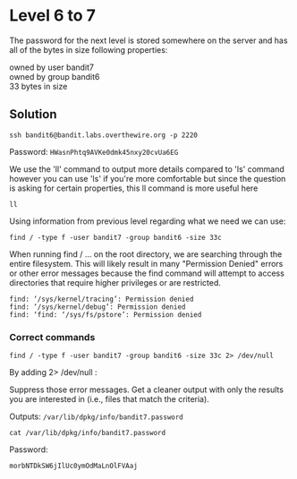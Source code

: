 # Level 6 to 7

The password for the next level is stored somewhere on the server and has all of the bytes in size following properties:

owned by user bandit7 <br>
owned by group bandit6 <br>
33 bytes in size <br>

## Solution

```
ssh bandit6@bandit.labs.overthewire.org -p 2220
```

Password: `HWasnPhtq9AVKe0dmk45nxy20cvUa6EG`

We use the 'll' command to output more details compared to 'ls' command however you can use 'ls' if you're more comfortable but since the question is asking for certain properties, this ll command is more useful here

```
ll
```

Using information from previous level regarding what we need we can use:

```
find / -type f -user bandit7 -group bandit6 -size 33c
```
When running find / ... on the root directory, we are searching through the entire filesystem. This will likely result in many "Permission Denied" errors or other error messages because the find command will attempt to access directories that require higher privileges or are restricted.

`find: ‘/sys/kernel/tracing’: Permission denied` <br>
`find: ‘/sys/kernel/debug’: Permission denied` <br>
`find: ‘find: ‘/sys/fs/pstore’: Permission denied`<br>


### Correct commands

```
find / -type f -user bandit7 -group bandit6 -size 33c 2> /dev/null
```
By adding 2> /dev/null :

Suppress those error messages.
Get a cleaner output with only the results you are interested in (i.e., files that match the criteria).

Outputs: `/var/lib/dpkg/info/bandit7.password`

```
cat /var/lib/dpkg/info/bandit7.password
```

Password:
```
morbNTDkSW6jIlUc0ymOdMaLnOlFVAaj
```